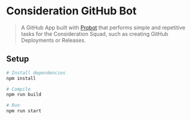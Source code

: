 # Consideration GitHub Bot

> A GitHub App built with [Probot](https://github.com/probot/probot) that performs simple and repetitive tasks for the Consideration Squad, such as creating GitHub Deployments or Releases.

## Setup

```sh
# Install dependencies
npm install

# Compile
npm run build

# Run
npm run start
```
